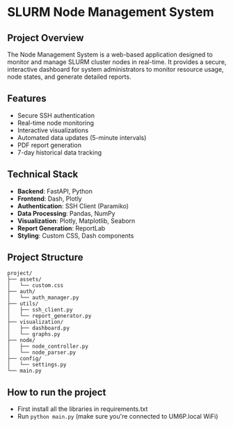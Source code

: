 # SLURM Node Management System

## Project Overview
The Node Management System is a web-based application designed to monitor and manage SLURM cluster nodes in real-time. It provides a secure, interactive dashboard for system administrators to monitor resource usage, node states, and generate detailed reports.

## Features

- Secure SSH authentication
- Real-time node monitoring
- Interactive visualizations
- Automated data updates (5-minute intervals)
- PDF report generation
- 7-day historical data tracking


## Technical Stack
- **Backend**: FastAPI, Python
- **Frontend**: Dash, Plotly
- **Authentication**: SSH Client (Paramiko)
- **Data Processing**: Pandas, NumPy
- **Visualization**: Plotly, Matplotlib, Seaborn
- **Report Generation**: ReportLab
- **Styling**: Custom CSS, Dash components


## Project Structure
```
project/
├── assets/
│   └── custom.css
├── auth/
│   └── auth_manager.py
├── utils/
│   ├── ssh_client.py
│   └── report_generator.py
├── visualization/
│   ├── dashboard.py
│   └── graphs.py
├── node/
│   ├── node_controller.py
│   └── node_parser.py
├── config/
│   └── settings.py
└── main.py
```



## How to run the project 
- First install all the libraries in requirements.txt  
- Run ``` python main.py ``` (make sure you're connected to UM6P.local WiFi)
